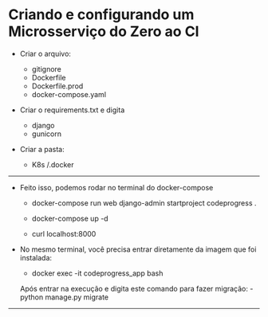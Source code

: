 # Criando e configurando um Microsserviço do Zero ao CI

- Criar o arquivo:
    - gitignore
    - Dockerfile
    - Dockerfile.prod
    - docker-compose.yaml

- Criar o requirements.txt e digita
    - django
    - gunicorn

- Criar a pasta:
    - K8s /.docker

-----------------------------------------------------
- Feito isso, podemos rodar no terminal do docker-compose

    - docker-compose run web django-admin startproject codeprogress .

    - docker-compose up -d

    - curl localhost:8000

- No mesmo terminal, você precisa entrar diretamente da imagem que foi instalada:

    - docker exec -it codeprogress_app bash 

    Após entrar na execução e digita este comando para fazer migração:
        - python manage.py migrate

-----------------------------------------------------
